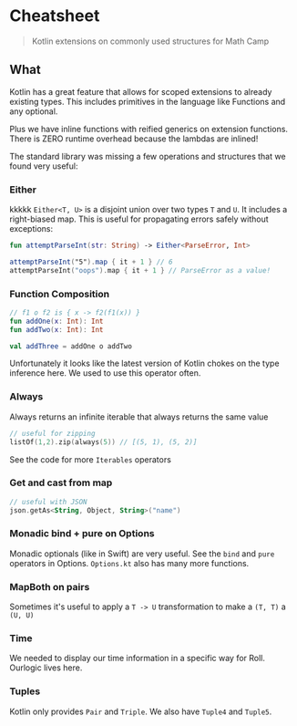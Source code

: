 # Cheatsheet

> Kotlin extensions on commonly used structures for Math Camp

## What

Kotlin has a great feature that allows for scoped extensions to already existing types. This includes primitives in the language like Functions and any optional.

Plus we have inline functions with reified generics on extension functions. There is ZERO runtime overhead because the lambdas are inlined!

The standard library was missing a few operations and structures that we found very useful:

### Either
kkkkk
`Either<T, U>` is a disjoint union over two types `T` and `U`. It includes a right-biased map. This is useful for propagating errors safely without exceptions:

```kotlin
fun attemptParseInt(str: String) -> Either<ParseError, Int>

attemptParseInt("5").map { it + 1 } // 6
attemptParseInt("oops").map { it + 1 } // ParseError as a value!
```

### Function Composition

```kotlin
// f1 o f2 is { x -> f2(f1(x)) }
fun addOne(x: Int): Int
fun addTwo(x: Int): Int

val addThree = addOne o addTwo
```

Unfortunately it looks like the latest version of Kotlin chokes on the type inference here. We used to use this operator often.

### Always

Always returns an infinite iterable that always returns the same value

```kotlin
// useful for zipping
listOf(1,2).zip(always(5)) // [(5, 1), (5, 2)]
```

See the code for more `Iterables` operators

### Get and cast from map

```kotlin
// useful with JSON
json.getAs<String, Object, String>("name")
```

### Monadic bind + pure on Options

Monadic optionals (like in Swift) are very useful. See the `bind` and `pure` operators in Options. `Options.kt` also has many more functions.

### MapBoth on pairs

Sometimes it's useful to apply a `T -> U` transformation to make a `(T, T)` a `(U, U)`

### Time

We needed to display our time information in a specific way for Roll. Ourlogic lives here.

### Tuples

Kotlin only provides `Pair` and `Triple`. We also have `Tuple4` and `Tuple5`.
